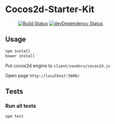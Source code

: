 # Cocos2d-Starter-Kit
> [![Build Status](https://travis-ci.org/qertis/cocos2d-starter-kit.svg?branch=master)](https://travis-ci.org/qertis/cocos2d-starter-kit) [![devDependency Status](https://david-dm.org/qertis/cocos2d-starter-kit/dev-status.svg?style=flat-square)](https://david-dm.org/qertis/cocos2d-starter-kit#info=devDependencies) 

## Usage

```sh
npm install
bower install
```

Put cocos2d engine to `client/vendors/cocos2d.js`

Open page `http://localhost:5000/`

## Tests 

### Run all tests
```sh
npm test
```

